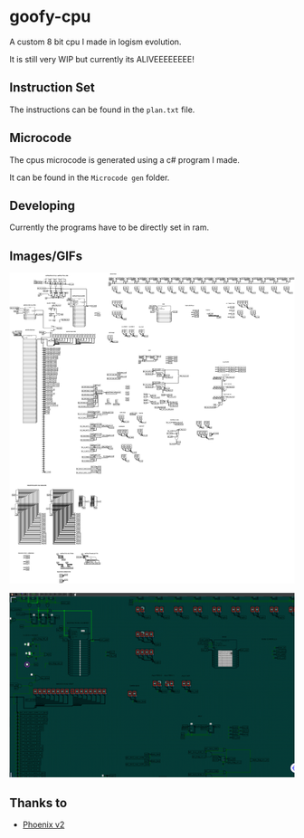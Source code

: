 # goofy-cpu
A custom 8 bit cpu I made in logism evolution.

It is still very WIP but currently its ALIVEEEEEEEE!



## Instruction Set
The instructions can be found in the `plan.txt` file.

## Microcode
The cpus microcode is generated using a c# program I made.

It can be found in the `Microcode gen` folder.

## Developing

Currently the programs have to be directly set in ram.

## Images/GIFs
![An image of the full cpu](./imgs/image.png)

![The cpu running a test program that adds 1 to the first register until it reaches 20](./imgs/cpu%20test%201.gif)


## Thanks to
* [Phoenix v2](https://github.com/Glowman554/phoenix-v2)
